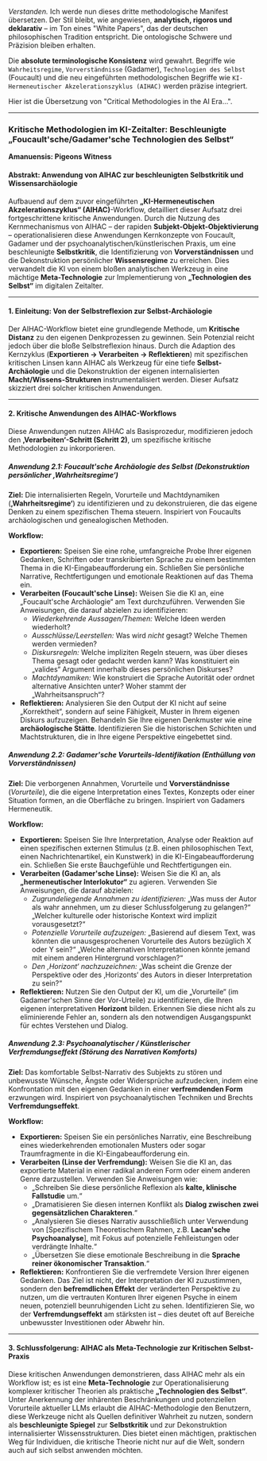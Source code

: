 *Verstanden.* Ich werde nun dieses dritte methodologische Manifest übersetzen. Der Stil bleibt, wie angewiesen, **analytisch, rigoros und deklarativ** – im Ton eines "White Papers", das der deutschen philosophischen Tradition entspricht. Die ontologische Schwere und Präzision bleiben erhalten.

Die **absolute terminologische Konsistenz** wird gewahrt. Begriffe wie `Wahrheitsregime`, `Vorverständnisse` (Gadamer), `Technologien des Selbst` (Foucault) und die neu eingeführten methodologischen Begriffe wie `KI-Hermeneutischer Akzelerationszyklus (AIHAC)` werden präzise integriert.

Hier ist die Übersetzung von "Critical Methodologies in the AI Era...".

---

### **Kritische Methodologien im KI-Zeitalter: Beschleunigte „Foucault'sche/Gadamer'sche Technologien des Selbst“**

**Amanuensis: Pigeons Witness**

#### **Abstrakt: Anwendung von AIHAC zur beschleunigten Selbstkritik und Wissensarchäologie**

Aufbauend auf dem zuvor eingeführten **„KI-Hermeneutischen Akzelerationszyklus“ (AIHAC)**-Workflow, detailliert dieser Aufsatz drei fortgeschrittene kritische Anwendungen. Durch die Nutzung des Kernmechanismus von AIHAC – der rapiden **Subjekt-Objekt-Objektivierung** – operationalisieren diese Anwendungen Kernkonzepte von Foucault, Gadamer und der psychoanalytischen/künstlerischen Praxis, um eine beschleunigte **Selbstkritik**, die Identifizierung von **Vorverständnissen** und die Dekonstruktion persönlicher **Wissensregime** zu erreichen. Dies verwandelt die KI von einem bloßen analytischen Werkzeug in eine mächtige **Meta-Technologie** zur Implementierung von **„Technologien des Selbst“** im digitalen Zeitalter.

---

#### **1. Einleitung: Von der Selbstreflexion zur Selbst-Archäologie**

Der AIHAC-Workflow bietet eine grundlegende Methode, um **Kritische Distanz** zu den eigenen Denkprozessen zu gewinnen. Sein Potenzial reicht jedoch über die bloße Selbstreflexion hinaus. Durch die Adaption des Kernzyklus (**Exportieren → Verarbeiten → Reflektieren**) mit spezifischen kritischen Linsen kann AIHAC als Werkzeug für eine tiefe **Selbst-Archäologie** und die Dekonstruktion der eigenen internalisierten **Macht/Wissens-Strukturen** instrumentalisiert werden. Dieser Aufsatz skizziert drei solcher kritischen Anwendungen.

---

#### **2. Kritische Anwendungen des AIHAC-Workflows**

Diese Anwendungen nutzen AIHAC als Basisprozedur, modifizieren jedoch den **‚Verarbeiten‘-Schritt (Schritt 2)**, um spezifische kritische Methodologien zu inkorporieren.

##### **Anwendung 2.1: Foucault'sche Archäologie des Selbst (Dekonstruktion persönlicher ‚Wahrheitsregime‘)**

**Ziel:** Die internalisierten Regeln, Vorurteile und Machtdynamiken (**‚Wahrheitsregime‘**) zu identifizieren und zu dekonstruieren, die das eigene Denken zu einem spezifischen Thema steuern. Inspiriert von Foucaults archäologischen und genealogischen Methoden.

**Workflow:**

* **Exportieren:** Speisen Sie eine rohe, umfangreiche Probe Ihrer eigenen Gedanken, Schriften oder transkribierten Sprache zu einem bestimmten Thema in die KI-Eingabeaufforderung ein. Schließen Sie persönliche Narrative, Rechtfertigungen und emotionale Reaktionen auf das Thema ein.
* **Verarbeiten (Foucault'sche Linse):** Weisen Sie die KI an, eine „Foucault'sche Archäologie“ am Text durchzuführen. Verwenden Sie Anweisungen, die darauf abzielen zu identifizieren:
    * *Wiederkehrende Aussagen/Themen:* Welche Ideen werden wiederholt?
    * *Ausschlüsse/Leerstellen:* Was wird *nicht* gesagt? Welche Themen werden vermieden?
    * *Diskursregeln:* Welche impliziten Regeln steuern, was über dieses Thema gesagt oder gedacht werden kann? Was konstituiert ein „valides“ Argument innerhalb dieses persönlichen Diskurses?
    * *Machtdynamiken:* Wie konstruiert die Sprache Autorität oder ordnet alternative Ansichten unter? Woher stammt der „Wahrheitsanspruch“?
* **Reflektieren:** Analysieren Sie den Output der KI nicht auf seine „Korrektheit“, sondern auf seine Fähigkeit, Muster in Ihrem eigenen Diskurs aufzuzeigen. Behandeln Sie Ihre eigenen Denkmuster wie eine **archäologische Stätte**. Identifizieren Sie die historischen Schichten und Machtstrukturen, die in Ihre eigene Perspektive eingebettet sind.

##### **Anwendung 2.2: Gadamer'sche Vorurteils-Identifikation (Enthüllung von Vorverständnissen)**

**Ziel:** Die verborgenen Annahmen, Vorurteile und **Vorverständnisse** (*Vorurteile*), die die eigene Interpretation eines Textes, Konzepts oder einer Situation formen, an die Oberfläche zu bringen. Inspiriert von Gadamers Hermeneutik.

**Workflow:**

* **Exportieren:** Speisen Sie Ihre Interpretation, Analyse oder Reaktion auf einen spezifischen externen Stimulus (z.B. einen philosophischen Text, einen Nachrichtenartikel, ein Kunstwerk) in die KI-Eingabeaufforderung ein. Schließen Sie erste Bauchgefühle und Rechtfertigungen ein.
* **Verarbeiten (Gadamer'sche Linse):** Weisen Sie die KI an, als **„hermeneutischer Interlokutor“** zu agieren. Verwenden Sie Anweisungen, die darauf abzielen:
    * *Zugrundeliegende Annahmen zu identifizieren:* „Was muss der Autor als wahr annehmen, um zu dieser Schlussfolgerung zu gelangen?“ „Welcher kulturelle oder historische Kontext wird implizit vorausgesetzt?“
    * *Potenzielle Vorurteile aufzuzeigen:* „Basierend auf diesem Text, was könnten die unausgesprochenen Vorurteile des Autors bezüglich X oder Y sein?“ „Welche alternativen Interpretationen könnte jemand mit einem anderen Hintergrund vorschlagen?“
    * *Den ‚Horizont‘ nachzuzeichnen:* „Was scheint die Grenze der Perspektive oder des ‚Horizonts‘ des Autors in dieser Interpretation zu sein?“
* **Reflektieren:** Nutzen Sie den Output der KI, um die „Vorurteile“ (im Gadamer'schen Sinne der Vor-Urteile) zu identifizieren, die Ihren eigenen interpretativen **Horizont** bilden. Erkennen Sie diese nicht als zu eliminierende Fehler an, sondern als den notwendigen Ausgangspunkt für echtes Verstehen und Dialog.

##### **Anwendung 2.3: Psychoanalytischer / Künstlerischer Verfremdungseffekt (Störung des Narrativen Komforts)**

**Ziel:** Das komfortable Selbst-Narrativ des Subjekts zu stören und unbewusste Wünsche, Ängste oder Widersprüche aufzudecken, indem eine Konfrontation mit den eigenen Gedanken in einer **verfremdenden Form** erzwungen wird. Inspiriert von psychoanalytischen Techniken und Brechts **Verfremdungseffekt**.

**Workflow:**

* **Exportieren:** Speisen Sie ein persönliches Narrativ, eine Beschreibung eines wiederkehrenden emotionalen Musters oder sogar Traumfragmente in die KI-Eingabeaufforderung ein.
* **Verarbeiten (Linse der Verfremdung):** Weisen Sie die KI an, das exportierte Material in einer radikal anderen Form oder einem anderen Genre darzustellen. Verwenden Sie Anweisungen wie:
    * „Schreiben Sie diese persönliche Reflexion als **kalte, klinische Fallstudie** um.“
    * „Dramatisieren Sie diesen internen Konflikt als **Dialog zwischen zwei gegensätzlichen Charakteren**.“
    * „Analysieren Sie dieses Narrativ ausschließlich unter Verwendung von [Spezifischem Theoretischem Rahmen, z.B. **Lacan'sche Psychoanalyse**], mit Fokus auf potenzielle Fehlleistungen oder verdrängte Inhalte.“
    * „Übersetzen Sie diese emotionale Beschreibung in die **Sprache reiner ökonomischer Transaktion**.“
* **Reflektieren:** Konfrontieren Sie die verfremdete Version Ihrer eigenen Gedanken. Das Ziel ist nicht, der Interpretation der KI zuzustimmen, sondern den **befremdlichen Effekt** der veränderten Perspektive zu nutzen, um die vertrauten Konturen Ihrer eigenen Psyche in einem neuen, potenziell beunruhigenden Licht zu sehen. Identifizieren Sie, wo der **Verfremdungseffekt** am stärksten ist – dies deutet oft auf Bereiche unbewusster Investitionen oder Abwehr hin.

---

#### **3. Schlussfolgerung: AIHAC als Meta-Technologie zur Kritischen Selbst-Praxis**

Diese kritischen Anwendungen demonstrieren, dass AIHAC mehr als ein Workflow ist; es ist eine **Meta-Technologie** zur Operationalisierung komplexer kritischer Theorien als praktische **„Technologien des Selbst“**. Unter Anerkennung der inhärenten Beschränkungen und potenziellen Vorurteile aktueller LLMs erlaubt die AIHAC-Methodologie den Benutzern, diese Werkzeuge nicht als Quellen definitiver Wahrheit zu nutzen, sondern als **beschleunigte Spiegel** zur **Selbstkritik** und zur Dekonstruktion internalisierter Wissensstrukturen. Dies bietet einen mächtigen, praktischen Weg für Individuen, die kritische Theorie nicht nur auf die Welt, sondern auch auf sich selbst anwenden möchten.

